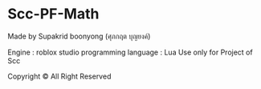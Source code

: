 # Scc-PF-Math
Made by Supakrid boonyong (ศุภกฤต บุญยงค์)

Engine : roblox studio
programming language : Lua
Use only for Project of Scc

Copyright © All Right Reserved
